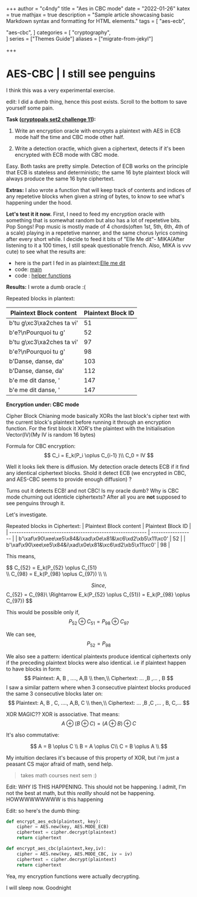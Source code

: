 +++
author = "c4ndy"
title = "Aes in CBC mode"
date = "2022-01-26"
katex = true
mathjax = true
description = "Sample article showcasing basic Markdown syntax and formatting for HTML elements."
tags = [
    "aes-ecb",

"aes-cbc", 
]
categories = [
    "cryptography",    
]
series = ["Themes Guide"]
aliases = ["migrate-from-jekyl"]

+++


# AES-CBC | I still see penguins 

I think this was a very experimental exercise.

edit: I did a dumb thing, hence this post exists. Scroll to the bottom to save yourself some pain.

**Task ([cryptopals set2 challenge 11](https://cryptopals.com/sets/2/challenges/11)):**
1. Write an encryption oracle with encrypts a plaintext with AES in ECB mode half the time and CBC mode other half.

2. Write a detection oractle, which given a ciphertext, detects if it's been encrypted with ECB mode with CBC mode.

Easy. Both tasks are pretty simple. Detection of ECB works on the principle that ECB is stateless and deterministic; the same 16 byte plaintext block will always produce the same 16 byte ciphertext.

**Extras:**
I also wrote a function that will keep track of contents and indices of any repetetive blocks when given a string of bytes, to know to see what's happening under the hood.

**Let's test it it now.**
First, I need to feed my encryption oracle with something that is somewhat random but also has a lot of repetetive bits. Pop Songs! Pop music is mostly made of 4 chords(often 1st, 5th, 6th, 4th of a scale) playing in a repetetive manner, and the same chorus lyrics coming after every short while. I decide to feed it bits of "Elle Me dit"- MIKA(After listening to it a 100 times, I still speak questionable french. Also, MIKA is vvv cute) to see what the results are:

- here is the part I fed in as plaintext:[Elle me dit](https://github.com/c4ndyfl1p/matasano-cryptopals/blob/main/set2/11.txt)
- code: [main]([This](https://github.com/c4ndyfl1p/matasano-cryptopals/blob/main/set2/11.txt))
- code : [helper functions ](https://github.com/c4ndyfl1p/matasano-cryptopals/blob/main/set2/aes.py)

**Results:**
I wrote a dumb oracle :(


Repeated blocks in plantext:

| Plaintext Block content   | Plaintext Block ID |
| ------------------------- | ------------------ |
| b'tu g\xc3\xa2ches ta vi' | 51                 |
| b'e?\nPourquoi tu g'      | 52                 |
| b'tu g\xc3\xa2ches ta vi' | 97                 |
| b'e?\nPourquoi tu g'      | 98                 |
| b'Danse, danse, da'       | 103                |
| b'Danse, danse, da'       | 112                |
| b'e me dit danse, '       | 147                |
| b'e me dit danse, '       | 147                |

**Encryption under: CBC mode**

Cipher Block Chianing mode basically XORs the last block's cipher text with the current block's plaintext before running it through an encryption function. For the first block it XOR's the plaintext with the Initialisation Vector(IV)(My IV is random 16 bytes)

Formula for CBC encryption:
$$
C_i = E_k(P_i \oplus C_{i-1} )\\
C_0 = IV
$$

Well it looks liek there is diffusion. My detection oracle detects ECB if it find any identical ciphertext blocks. Shold it detect ECB (we encrypted in CBC, and AES-CBC seems to provide enough diffusion) ?


Turns out it detects ECB! and not CBC!
Is my oracle dumb? Why is CBC mode churning out identicle ciphertexts? After all you are **not** supposed to see penguins through it.

Let's investigate.

Repeated blocks in Ciphertext:
| Plaintext Block content                                    | Plaintext Block ID |
| ---------------------------------------------------------- | ------------------ |
| b'\xaf\x90\xee\xe5\x84&i\xad\x0e\x81&\xc6\xd2\xb5\x11\xc0' | 52                 |
| b'\xaf\x90\xee\xe5\x84&i\xad\x0e\x81&\xc6\xd2\xb5\x11\xc0' | 98                 |

This means, 
<div>$$ C_{52} = E_k(P_{52} \oplus C_{51}</div> \\
C_{98} = E_k(P_{98} \oplus C_{97})	\\
\\

$$
Since,
$$ C_{52} = C_{98}\\
\Rightarrow E_k(P_{52} \oplus C_{51})  = E_k(P_{98} \oplus C_{97})
$$

This would be possible only if,
$$
P_{52} \oplus C_{51} = P_{98} \oplus C_{97}
$$

We can see,
$$  P_{52}=P_{98}  $$



We also see a pattern: identical plaintexts produce identical ciphertexts only if the preceding plaintext blocks were also identical. i.e if plaintext happen to have blocks in form: 
$$
Plaintext: A, B , ...., A,B \\
then,\\
Ciphertext: ... ,B ,... , B
$$
I saw a similar pattern where when 3 consecutive plaintext blocks produced the same 3 consecutive blocks later on:
$$
Plaintext: A, B , C, ...., A,B, C \\
then,\\
Ciphertext: ... ,B ,C ,... , B, C,...
$$

XOR MAGIC??
XOR is associative. That means:
$$
A \oplus (B \oplus C) =( A \oplus B)  \oplus C
$$

It's also commutative:

$$
A = B \oplus C \\
B = A \oplus C\\
C = B \oplus A \\
$$

My intuition declares it's because of this property of XOR, but i'm just a peasant CS major afraid of math, send help.

> takes math courses next sem :)

Edit: WHY IS THIS HAPPENING. This should not be happening. I admit, I'm not the best at math, but this *reallly* should not be happening. HOWWWWWWWWW is this happening

Edit: so here's the dumb thing:

```python
def encrypt_aes_ecb(plaintext, key):
    cipher = AES.new(key, AES.MODE_ECB)
    ciphertext = cipher.decrypt(plaintext)
    return ciphertext

def encrypt_aes_cbc(plaintext,key,iv):
    cipher = AES.new(key, AES.MODE_CBC, iv = iv)
    ciphertext = cipher.decrypt(plaintext)
    return ciphertext
```

Yea, my encryption functions were actually decrypting. 

I will sleep now. Goodnight
